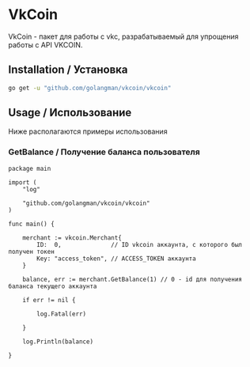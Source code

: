 # VkCoin

VkCoin - пакет для работы с vkc, разрабатываемый для упрощения работы с API VKCOIN.

## Installation / Установка

```bash
go get -u "github.com/golangman/vkcoin/vkcoin"
```

## Usage / Использование

Ниже располагаются примеры использования


### GetBalance / Получение баланса пользователя
```golang
package main

import (
	"log"

	"github.com/golangman/vkcoin/vkcoin"
)

func main() {

	merchant := vkcoin.Merchant{
		ID:  0,              // ID vkcoin аккаунта, с которого был получен токен
		Key: "access_token", // ACCESS_TOKEN аккаунта
	}

	balance, err := merchant.GetBalance(1) // 0 - id для получения баланса текущего аккаунта

	if err != nil {

		log.Fatal(err)

	}

	log.Println(balance)

}
```